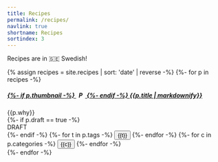 ```yaml
---
title: Recipes
permalink: /recipes/
navlink: true
shortname: Recipes
sortindex: 3
---
```


Recipes are in 🇸🇪 Swedish!

{% assign recipes = site.recipes | sort: 'date' | reverse -%}
{%- for p in recipes -%}
<div class="card my-1" id="{{p.id}}">
	<div class="card-body px-sm-3 px-1 py-1">
		<h5 class="card-title">
			<a href="{{p.url}}">
				{%- if p.thumbnail -%}
				<span style="width:1.5em; text-align:center; display: inline-block; overflow: hidden;"><img style="height:1em;" alt="Post thumbnail" src="{{p.thumbnail}}"/></span>
				{%- endif -%}
			{{p.title | markdownify}}</a>
		</h5>
		<div class="card-text">{{p.why}}
			<div class="d-inline-block">
				{%- if p.draft == true -%}
				<span>
					<div class="badge badge-warning">DRAFT</div>
				</span>
				{%- endif -%}
				<span class="tags">
				{%- for t in p.tags -%}
					<button class="btn badge badge-dark tag">{{t}}</button>
				{%- endfor -%}
				</span>
				<span class="categories">
				{%- for c in p.categories -%}
					<button class="btn badge badge-info category">{{c}}</button>
				{%- endfor -%}
				</span>
			</div>
		</div>
	</div>
</div>
{%- endfor -%}
